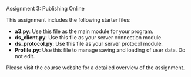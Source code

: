 Assignment 3: Publishing Online

This assignment includes the following starter files:

* __a3.py__: Use this file as the main module for your program.
* __ds_client.py__: Use this file as your server connection module.
* __ds_protocol.py__: Use this file as your server protocol module.
* __Profile.py__: Use this file to manage saving and loading of user data. Do not edit.

Please visit the course website for a detailed overview of the assignment.
